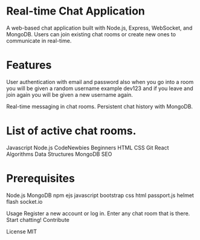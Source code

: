 # Real-time Chat Application
A web-based chat application built with Node.js, Express, WebSocket, and MongoDB. Users can join existing chat rooms or create new ones to communicate in real-time.

# Features
 User authentication with email and password also when you go into a room you will be given a random username example dev123 and if you leave and join again 
 you will be given a new username again.
 
Real-time messaging in chat rooms.
Persistent chat history with MongoDB.

# List of active chat rooms.
Javascript
Node.js
CodeNewbies
Beginners
HTML
CSS
Git
React
Algorithms
Data Structures
MongoDB
SEO


# Prerequisites
Node.js
MongoDB
npm
ejs
javascript
bootstrap
css html
passport.js
helmet
flash
socket.io


Usage
Register a new account or log in.
Enter any chat room that is there.
Start chatting!
Contribute

License
MIT





